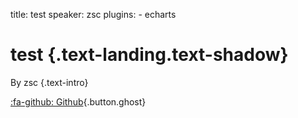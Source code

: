title: test
speaker: zsc
plugins:
    - echarts

<slide class="bg-black-blue aligncenter" image="https://source.unsplash.com/C1HhAQrbykQ/ .dark">

# test {.text-landing.text-shadow}

By zsc {.text-intro}

[:fa-github: Github](https://github.com/ksky521/nodeppt){.button.ghost}